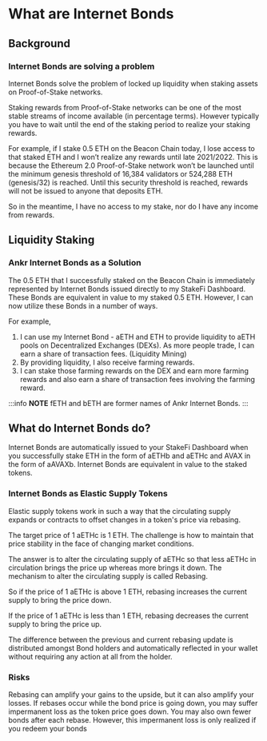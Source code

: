 # What are Internet Bonds

## Background
### Internet Bonds are solving a problem
Internet Bonds solve the problem of locked up liquidity when staking assets on Proof-of-Stake networks.

Staking rewards from Proof-of-Stake networks can be one of the most stable streams of income available (in percentage terms). However typically you have to wait until the end of the staking period to realize your staking rewards. 

For example, if I stake 0.5 ETH on the Beacon Chain today, I lose access to that staked ETH and I won’t realize any rewards until late 2021/2022. This is because the Ethereum 2.0 Proof-of-Stake network won’t be launched until the minimum genesis threshold of 16,384 validators or 524,288 ETH (genesis/32) is reached. Until this security threshold is reached, rewards will not be issued to anyone that deposits ETH.

So in the meantime, I have no access to my stake, nor do I have any income from rewards. 

## Liquidity Staking
### Ankr Internet Bonds as a Solution

The 0.5 ETH that I successfully staked on the Beacon Chain is immediately represented by Internet Bonds issued directly to my StakeFi Dashboard. These Bonds are equivalent in value to my staked 0.5 ETH. However, I can now utilize these Bonds in a number of ways. 

For example, 

1. I can use my Internet Bond - aETH and ETH to provide liquidity to aETH pools on Decentralized Exchanges (DEXs). As more people trade, I can earn a share of transaction fees. (Liquidity Mining)
2. By providing liquidity, I also receive farming rewards.
3. I can stake those farming rewards on the DEX and earn more farming rewards and also earn a share of transaction fees involving the farming reward. 

:::info 
**NOTE** 
fETH and bETH are former names of Ankr Internet Bonds. 
:::

## What do Internet Bonds do?
Internet Bonds are automatically issued to your StakeFi Dashboard when you successfully stake ETH in the form of aETHb and aETHc and AVAX in the form of aAVAXb. Internet Bonds are equivalent in value to the staked tokens.

### Internet Bonds as Elastic Supply Tokens
Elastic supply tokens work in such a way that the circulating supply expands or contracts to offset changes in a token's price via rebasing. 

The target price of 1 aETHc is 1 ETH. The challenge is how to maintain that price stability in the face of changing market conditions. 

The answer is to alter the circulating supply of aETHc so that less aETHc in circulation brings the price up whereas more brings it down. The mechanism to alter the circulating supply is called Rebasing. 

So if the price of 1 aETHc is above 1 ETH, rebasing increases the current supply to bring the price down.

If the price of 1 aETHc is less than 1 ETH, rebasing decreases the current supply to bring the price up. 

The difference between the previous and current rebasing update is distributed amongst Bond holders and automatically reflected in your wallet without requiring any action at all from the holder.

### Risks
Rebasing can amplify your gains to the upside, but it can also amplify your losses. If rebases occur while the bond price is going down, you may suffer impermanent loss as the token price goes down. You may also own fewer bonds after each rebase. However, this impermanent loss is only realized if you redeem your bonds
